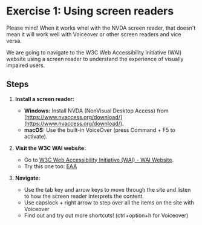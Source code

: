 # Exercise 1: Using screen readers

Please mind! When it works whel with the NVDA screen reader, that doesn't mean it will work well with Voiceover or other screen readers and vice versa.

We are going to navigate to the W3C Web Accessibility Initiative (WAI) website using a screen reader to understand the experience of visually impaired users.

## Steps
1. **Install a screen reader:**
   - **Windows:** Install NVDA (NonVisual Desktop Access) from [https://www.nvaccess.org/download/](https://www.nvaccess.org/download/).
   - **macOS:** Use the built-in VoiceOver (press Command + F5 to activate).

2. **Visit the W3C WAI website:**
   - Go to [W3C Web Accessibility Initiative (WAI) - WAI Website](https://www.w3.org/WAI/).
   - Try this one too: [EAA](https://eur-lex.europa.eu/legal-content/EN/TXT/?uri=CELEX%3A32019L0882)

3. **Navigate:**
   - Use the tab key and arrow keys to move through the site and listen to how the screen reader interprets the content.
   - Use capslock + right arrow to step over all the items on the site with Voiceover
   - Find out and try out more shortcuts! (ctrl+option+h for Voiceover)

